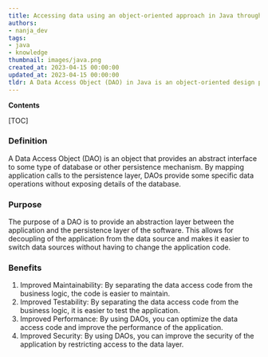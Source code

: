 ```yaml
---
title: Accessing data using an object-oriented approach in Java through a data access object
authors:
- nanja_dev
tags:
- java
- knowledge
thumbnail: images/java.png
created_at: 2023-04-15 00:00:00
updated_at: 2023-04-15 00:00:00
tldr: A Data Access Object (DAO) in Java is an object-oriented design pattern used to abstract data access from business logic and provide a unified interface for data access.
---
```


**Contents**

[TOC]

### Definition
A Data Access Object (DAO) is an object that provides an abstract interface to some type of database or other persistence mechanism. By mapping application calls to the persistence layer, DAOs provide some specific data operations without exposing details of the database.

### Purpose
The purpose of a DAO is to provide an abstraction layer between the application and the persistence layer of the software. This allows for decoupling of the application from the data source and makes it easier to switch data sources without having to change the application code.

### Benefits
1. Improved Maintainability: By separating the data access code from the business logic, the code is easier to maintain.
2. Improved Testability: By separating the data access code from the business logic, it is easier to test the application.
3. Improved Performance: By using DAOs, you can optimize the data access code and improve the performance of the application.
4. Improved Security: By using DAOs, you can improve the security of the application by restricting access to the data layer.
